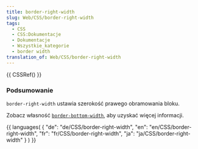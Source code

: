 ```yaml
---
title: border-right-width
slug: Web/CSS/border-right-width
tags:
  - CSS
  - CSS:Dokumentacje
  - Dokumentacje
  - Wszystkie_kategorie
  - border width
translation_of: Web/CSS/border-right-width
---
```

{{ CSSRef() }}

### Podsumowanie

`border-right-width` ustawia szerokość prawego obramowania bloku.

Zobacz własność [`border-bottom-width`](/pl/CSS/border-bottom-width "pl/CSS/border-bottom-width"), aby uzyskać więcej informacji.

{{ languages( { "de": "de/CSS/border-right-width", "en": "en/CSS/border-right-width", "fr": "fr/CSS/border-right-width", "ja": "ja/CSS/border-right-width" } ) }}

